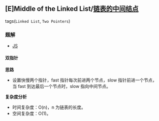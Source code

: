 ## [E]Middle of the Linked List/[链表的中间结点](https://leetcode-cn.com/problems/middle-of-the-linked-list/)
tags(`Linked List`, `Two Pointers`)

### 题解
+ [JS](../../codes/js/problems/896/876.js)

#### 双指针
**思路**
+ 设置快慢两个指针，fast 指针每次前进两个节点，slow 指针前进一个节点，当 fast 到达最后一个节点时，slow 指向中间节点。

**复杂度分析**
+ 时间复杂度：O(n)，n 为链表的长度。
+ 空间复杂度：O(1)。